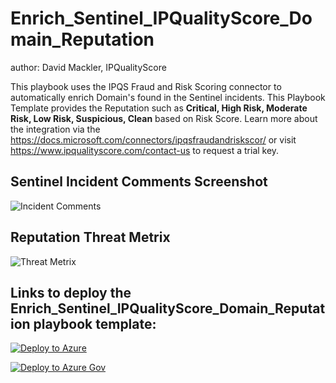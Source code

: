 # Enrich_Sentinel_IPQualityScore_Domain_Reputation
author: David Mackler, IPQualityScore

This playbook uses the IPQS Fraud and Risk Scoring connector to automatically enrich Domain's found in the Sentinel incidents. This Playbook Template provides the Reputation such as **Critical, High Risk, Moderate Risk, Low Risk, Suspicious, Clean** based on Risk Score.
Learn more about the integration via the https://docs.microsoft.com/connectors/ipqsfraudandriskscor/ or visit https://www.ipqualityscore.com/contact-us to request a trial key.

## Sentinel Incident Comments Screenshot

![Incident Comments](./Graphics/comments.png)

## Reputation Threat Metrix

![Threat Metrix](./Graphics/domain_threat_metrix.png)

## Links to deploy the Enrich_Sentinel_IPQualityScore_Domain_Reputation playbook template:

[![Deploy to Azure](https://aka.ms/deploytoazurebutton)](https://portal.azure.com/#create/Microsoft.Template/uri/https%3A%2F%2Fraw.githubusercontent.com%2FAzure%2FAzure-Sentinel%2Fmaster%2FSolutions%2FIPQualityScore%2FPlaybooks%2FEnrich_Sentinel_IPQualityScore_Domain_Reputation%2Fazuredeploy.json)

[![Deploy to Azure Gov](https://aka.ms/deploytoazuregovbutton)](https://portal.azure.us/#create/Microsoft.Template/uri/https%3A%2F%2Fraw.githubusercontent.com%2FAzure%2FAzure-Sentinel%2Fmaster%2FSolutions%2FIPQualityScore%2FPlaybooks%2FEnrich_Sentinel_IPQualityScore_Domain_Reputation%2Fazuredeploy.json)
